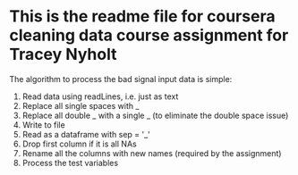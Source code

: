 # This is the readme file for coursera cleaning data course assignment for Tracey Nyholt

The algorithm to process the bad signal input data is simple:
1. Read data using readLines, i.e. just as text
2. Replace all single spaces with _
3. Replace all double _ with a single _ (to eliminate the double space issue)
4. Write to file
5. Read as a dataframe with sep = '_'
6. Drop first column if it is all NAs
7. Rename all the columns with new names (required by the assignment)
8. Process the test variables